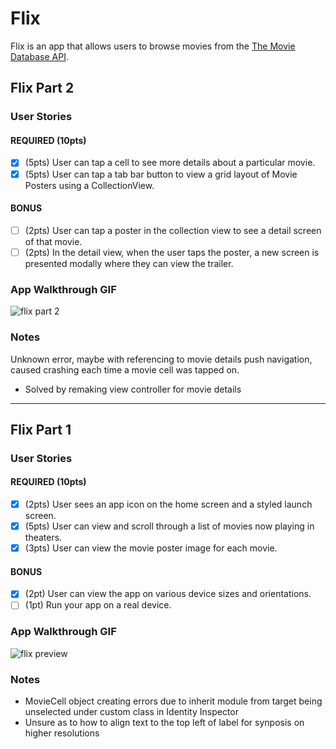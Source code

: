 # Flix

Flix is an app that allows users to browse movies from the [The Movie Database API](http://docs.themoviedb.apiary.io/#).

## Flix Part 2

### User Stories

#### REQUIRED (10pts)
- [x] (5pts) User can tap a cell to see more details about a particular movie.
- [x] (5pts) User can tap a tab bar button to view a grid layout of Movie Posters using a CollectionView.

#### BONUS
- [ ] (2pts) User can tap a poster in the collection view to see a detail screen of that movie.
- [ ] (2pts) In the detail view, when the user taps the poster, a new screen is presented modally where they can view the trailer.

### App Walkthrough GIF
![flix part 2](https://user-images.githubusercontent.com/57662868/154613263-d6b32d2e-e75c-4a7c-9316-9640f83a98b7.gif)


### Notes
Unknown error, maybe with referencing to movie details push navigation, caused crashing each time a movie cell was tapped on.
- Solved by remaking view controller for movie details

---

## Flix Part 1

### User Stories

#### REQUIRED (10pts)
- [x] (2pts) User sees an app icon on the home screen and a styled launch screen.
- [x] (5pts) User can view and scroll through a list of movies now playing in theaters.
- [x] (3pts) User can view the movie poster image for each movie.

#### BONUS
- [x] (2pt) User can view the app on various device sizes and orientations.
- [ ] (1pt) Run your app on a real device.

### App Walkthrough GIF
![flix preview](https://user-images.githubusercontent.com/57662868/153679888-025facac-f35c-42b1-89d0-e168215155a7.gif)


### Notes
- MovieCell object creating errors due to inherit module from target being unselected under custom class in Identity Inspector
- Unsure as to how to align text to the top left of label for synposis on higher resolutions
